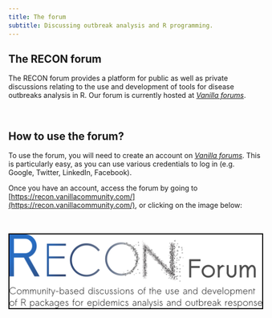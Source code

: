 ```yaml
---
title: The forum
subtitle: Discussing outbreak analysis and R programming.
---
```



## The RECON forum
The RECON forum provides a platform for public as well as private discussions relating to the use and development of tools for disease outbreaks analysis in R. Our forum is currently hosted at [*Vanilla forums*](https://vanillaforums.com).

<br>


## How to use the forum?
To use the forum, you will need to create an account on [*Vanilla forums*](https://vanillaforums.com). This is particularly easy, as you can use various credentials to log in (e.g. Google, Twitter, LinkedIn, Facebook).

Once you have an account, access the forum by going to [https://recon.vanillacommunity.com/](https://recon.vanillacommunity.com/), or clicking on the image below:

<br>
<br>

<a href="https://recon.vanillacommunity.com/">
<img src="http://raw.githubusercontent.com/reconhub/logo/master/png/logo-forum-w1200.png" alt="RECON forum logo" style="border:2px solid black">
</a>

